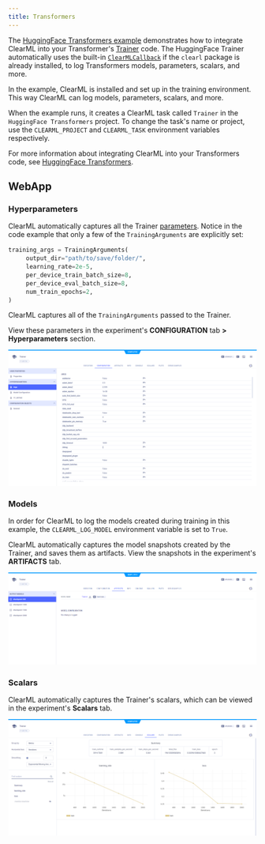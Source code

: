 ```yaml
---
title: Transformers
---
```


The [HuggingFace Transformers example](https://github.com/allegroai/clearml/blob/master/examples/frameworks/huggingface/transformers.ipynb)
demonstrates how to integrate ClearML into your Transformer's [Trainer](https://huggingface.co/docs/transformers/v4.34.1/en/main_classes/trainer) 
code. The HuggingFace Trainer automatically uses the built-in [`ClearMLCallback`](https://huggingface.co/docs/transformers/v4.34.1/en/main_classes/callback#transformers.integrations.ClearMLCallback)
if the `clearl` package is already installed, to log Transformers models, parameters, scalars, and more. 

In the example, ClearML is installed and set up in the training environment. This way ClearML can log models, parameters, 
scalars, and more.

When the example runs, it creates a ClearML task called `Trainer` in the `HuggingFace Transformers` project. To change 
the task's name or project, use the `CLEARML_PROJECT` and `CLEARML_TASK` environment variables respectively.

For more information about integrating ClearML into your Transformers code, see [HuggingFace Transformers](../../../integrations/transformers.md).

## WebApp

### Hyperparameters

ClearML automatically captures all the Trainer [parameters](https://huggingface.co/docs/transformers/v4.34.1/en/main_classes/trainer#transformers.TrainingArguments). 
Notice in the code example that only a few of the `TrainingArguments` are explicitly set:

```python
training_args = TrainingArguments(
     output_dir="path/to/save/folder/",
     learning_rate=2e-5,
     per_device_train_batch_size=8,
     per_device_eval_batch_size=8,
     num_train_epochs=2,
)
```

ClearML captures all of the `TrainingArguments` passed to the Trainer. 

View these parameters in the experiment's **CONFIGURATION** tab **> Hyperparameters** section.

![Transformers params](../../../img/examples_transformers_params.png)


### Models 

In order for ClearML to log the models created during training in this example, the `CLEARML_LOG_MODEL` environment 
variable is set to `True`. 

ClearML automatically captures the model snapshots created by the Trainer, and saves them as artifacts. View the snapshots in the 
experiment's **ARTIFACTS** tab.

![Transformers models](../../../img/examples_transformers_artifacts.png)

### Scalars

ClearML automatically captures the Trainer's scalars, which can be viewed in the experiment's **Scalars** tab.

![Transformers scalars](../../../img/integrations_transformers_scalars.png)
